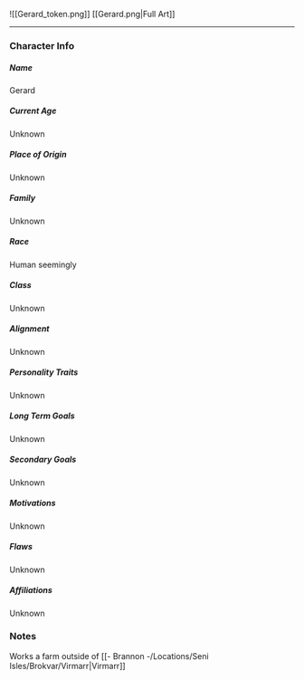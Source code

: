 ![[Gerard_token.png]]
[[Gerard.png|Full Art]]

---
### Character Info

##### Name 
Gerard

##### Current Age
Unknown

##### Place of Origin
Unknown

##### Family
Unknown

##### Race
Human seemingly

##### Class
Unknown

##### Alignment
Unknown

##### Personality Traits
Unknown

##### Long Term Goals
Unknown

##### Secondary Goals
Unknown

##### Motivations
Unknown

##### Flaws
Unknown

##### Affiliations
Unknown

### Notes
Works a farm outside of [[- Brannon -/Locations/Seni Isles/Brokvar/Virmarr|Virmarr]]
